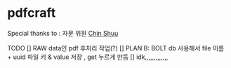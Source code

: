 # pdfcraft

Special thanks to : 자문 위원 [Chin Shuu](https://github.com/Achelous1)

TODO
[] RAW data인 pdf 후처리 작업(?)
[] PLAN B: BOLT db 사용해서 file 이름 + uuid 파일 키 & value 저장 , get 누르게 만듬
[] idk,,,,,,,,,,,,,